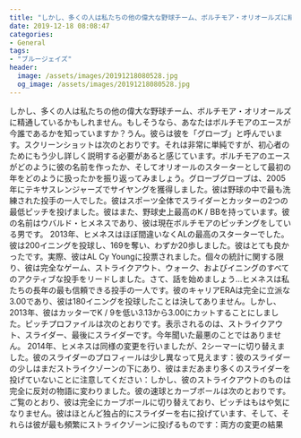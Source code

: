 ```yaml
---
title: "しかし、多くの人は私たちの他の偉大な野球チーム、ボルチモア・オリオールズに精通しているかもしれません。"
date: 2019-12-18 08:08:47
categories:
- General
tags:
- "ブルージェイズ"
header:
  image: /assets/images/20191218080528.jpg
  og_image: /assets/images/20191218080528.jpg
---
```


しかし、多くの人は私たちの他の偉大な野球チーム、ボルチモア・オリオールズに精通しているかもしれません。もしそうなら、あなたはボルチモアのエースが今誰であるかを知っていますか？うん。彼らは彼を「グローブ」と呼んでいます。スクリーンショットは次のとおりです。それは非常に単純ですが、初心者のためにもう少し詳しく説明する必要があると感じています。ボルチモアのエースがどのように彼の名前を作ったか、そしてオリオールのスターターとして最初の年をどのように扱ったかを振り返ってみましょう。グローブグローブは、2005年にテキサスレンジャーズでサイヤングを獲得しました。彼は野球の中で最も洗練された投手の一人でした。彼はスポーツ全体でスライダーとカッターの2つの最低ピッチを投げました。彼はまた、野球史上最高のK / BBを持っています。彼の名前はウバルド・ヒメネスであり、彼は現在ボルチモアのピッチングをしている男です。 2013年、ヒメネスはほぼ間違いなくALの最高のスターターでした。彼は200イニングを投球し、169を奪い、わずか20歩しました。彼はとても良かったです。実際、彼はAL Cy Youngに投票されました。個々の統計に関する限り、彼は完全なゲーム、ストライクアウト、ウォーク、およびイニングのすべてのアクティブな投手をリードしました。さて、話を始めましょう...ヒメネスは私たちの長年の最も信頼できる投手の一人です。彼のキャリアERAは完全に立派な3.00であり、彼は180イニングを投球したことは決してありません。しかし、2013年、彼はカッターでK / 9を低い3.13から3.00にカットすることにしました。ピッチプロファイルは次のとおりです。表示されるのは、ストライクアウト、スライダー、最後にスライダーです。今年聞いた最悪のことではありません。 2014年、ヒメネスは同様の変更を行いましたが、2シーマーに切り替えました。彼のスライダーのプロフィールは少し異なって見えます：彼のスライダーの少しはまだストライクゾーンの下にあり、彼はまだあまり多くのスライダーを投げていないことに注意してください：しかし、彼のストライクアウトのものは完全に反対の物語に変わりました。彼の速球とカーブボールは次のとおりです。ご覧のとおり、彼は完全にカーブボールに切り替えており、ピッチはもはや気になりません。彼はほとんど独占的にスライダーを右に投げています、そして、それらは彼が最も頻繁にストライクゾーンに投げるものです：両方の変更の結果
